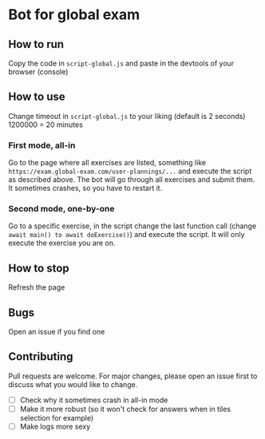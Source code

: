 # Bot for global exam

## How to run
Copy the code in `script-global.js` and paste in the devtools of your browser (console)

## How to use
Change timeout in `script-global.js` to your liking (default is 2 seconds)
1200000 = 20 minutes  

### First mode, all-in 
Go to the page where all exercises are listed, something like `https://exam.global-exam.com/user-plannings/...` and execute the script as described above. The bot will go through all exercises and submit them.
It sometimes crashes, so you have to restart it.

### Second mode, one-by-one
Go to a specific exercise, in the script change the last function call (change ` await main() to await doExercise()`) and execute the script. 
It will only execute the exercise you are on.

## How to stop
Refresh the page 

## Bugs
Open an issue if you find one

## Contributing
Pull requests are welcome. For major changes, please open an issue first to discuss what you would like to change.  
- [ ]  Check why it sometimes crash in all-in mode
- [ ]  Make it more robust (so it won't check for answers when in tiles selection for example)
- [ ]  Make logs more sexy 